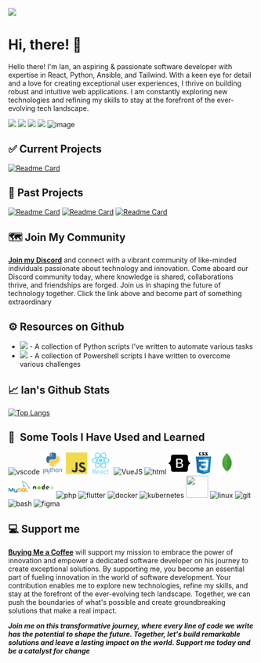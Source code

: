 <!-- banner -->
![](https://i.imgur.com/KWo6X1R.png)

<!-- introduction -->
# Hi, there! 👋

Hello there! I'm Ian, an aspiring & passionate software developer with expertise in React, Python, Ansible, and Tailwind. With a keen eye for detail and a love for creating exceptional user experiences, I thrive on building robust and intuitive web applications. I am constantly exploring new technologies and refining my skills to stay at the forefront of the ever-evolving tech landscape. 

[<img src='https://img.shields.io/badge/Codecademy-FFF0E5?style=for-the-badge&logo=codecademy&logoColor=303347'/>](https://www.codecademy.com/profiles/immain)
[<img src='https://img.shields.io/badge/CodePen-000000?style=for-the-badge&logo=codepen&logoColor=white'/>](https://codepen.io/Immain)
[<img src='https://img.shields.io/badge/LinkedIn-0077B5?style=for-the-badge&logo=linkedin&logoColor=white'/>](https://www.linkedin.com/in/ianmain/)
[<img src='https://img.shields.io/badge/Discord-5865F2?style=for-the-badge&logo=discord&logoColor=white' />](https://discord.gg/54efxMtrdc)
![image](https://github-profile-summary-cards.vercel.app/api/cards/profile-details?username=immain)

<!-- current projects -->
## ✅ Current Projects
[![Readme Card](https://github-readme-stats.vercel.app/api/pin/?username=immain&repo=Hive-Social-App&theme=react)](https://github.com/Immain/Hive-Social-App)

<!-- past projects -->
## 📁 Past Projects
[![Readme Card](https://github-readme-stats.vercel.app/api/pin/?username=immain&repo=Ansible-MOTD&theme=react)](https://github.com/Immain/Ansible-MOTD)
[![Readme Card](https://github-readme-stats.vercel.app/api/pin/?username=immain&repo=Video-DL-Jan2023&theme=react)](https://github.com/Immain/Video-DL-Jan2023)
[![Readme Card](https://github-readme-stats.vercel.app/api/pin/?username=immain&repo=Playlist-DL-Jan2023&theme=react)](https://github.com/Immain/Playlist-DL-Jan2023)
<!-- community -->
## 🗺️ Join My Community
**[Join my Discord](https://discord.gg/54efxMtrdc)**  and connect with a vibrant community of like-minded individuals passionate about technology and innovation. Come aboard our Discord community today, where knowledge is shared, collaborations thrive, and friendships are forged. Join us in shaping the future of technology together. Click the link above and become part of something extraordinary

<!-- resource repositories -->
## ⚙️ Resources on Github
- [<img src="https://img.shields.io/badge/Python-FFD43B?style=for-the-badge&logo=python&logoColor=blue" />](https://github.com/Immain/PythonScripts) - A collection of Python scripts I've written to automate various tasks
- [<img src="https://img.shields.io/badge/powershell-5391FE?style=for-the-badge&logo=powershell&logoColor=white" />](https://github.com/Immain/Scripts/tree/main/Powershell) - A collection of Powershell scripts I have written to overcome various challenges

<!-- github stats -->
## 📈 Ian's Github Stats
[![Top Langs](https://github-readme-stats.vercel.app/api/top-langs/?username=immain&theme=react)](https://github.com/anuraghazra/github-readme-stats)

<!-- Tools -->
<h2> 🚀 &nbsp;Some Tools I Have Used and Learned</h2>
<p align="left">
<img src="https://cdn.jsdelivr.net/gh/devicons/devicon/icons/vscode/vscode-original.svg" alt="vscode" width="45" height="45"/>
<img src="https://raw.githubusercontent.com/devicons/devicon/master/icons/python/python-original-wordmark.svg" alt="python" width="45" height="45" />
<img src="https://raw.githubusercontent.com/devicons/devicon/master/icons/javascript/javascript-original.svg" alt="javascript" width="45" height="45" />
<img src="https://raw.githubusercontent.com/devicons/devicon/master/icons/react/react-original-wordmark.svg" alt="react" width="45" height="45" />
<img src="https://cdn.jsdelivr.net/gh/devicons/devicon/icons/vuejs/vuejs-original-wordmark.svg" alt="VueJS" width="45" height="45"/>
<img src="https://cdn.jsdelivr.net/gh/devicons/devicon/icons/html5/html5-original.svg" alt="html" width="45" height="45"/>
<img src="https://raw.githubusercontent.com/devicons/devicon/master/icons/bootstrap/bootstrap-plain.svg" alt="bootstrap" width="45" height="45" />
<img src="https://raw.githubusercontent.com/devicons/devicon/master/icons/css3/css3-original-wordmark.svg" alt="css3" width="45" height="45" />
<img src="https://raw.githubusercontent.com/devicons/devicon/master/icons/mongodb/mongodb-original.svg" alt="mongodb" width="45" height="45" />
<img src="https://raw.githubusercontent.com/devicons/devicon/master/icons/mysql/mysql-original-wordmark.svg" alt="mysql" width="45" height="45" />
<img src="https://raw.githubusercontent.com/devicons/devicon/master/icons/nodejs/nodejs-original-wordmark.svg" alt="nodejs" width="45" height="45" />
<img src="https://cdn.jsdelivr.net/gh/devicons/devicon/icons/php/php-original.svg" alt="php" width="45" height="45"/>
<img src="https://cdn.jsdelivr.net/gh/devicons/devicon/icons/flutter/flutter-original.svg" alt="flutter" width="45" height="45"/>
<img src="https://cdn.jsdelivr.net/gh/devicons/devicon/icons/docker/docker-original.svg" alt="docker" width="45" height="45"/>
<img src="https://cdn.jsdelivr.net/gh/devicons/devicon/icons/kubernetes/kubernetes-plain.svg" alt="kubernetes" width="45" height="45"/>
<img src="https://cdn.jsdelivr.net/gh/devicons/devicon/icons/amazonwebservices/amazonwebservices-plain-wordmark.svg" width="45" height="45"/>
<img src="https://cdn.jsdelivr.net/gh/devicons/devicon/icons/linux/linux-original.svg" alt="linux" width="45" height="45"/>       
<img src="https://cdn.jsdelivr.net/gh/devicons/devicon/icons/git/git-original.svg" alt="git" width="45" height="45"/>
<img src="https://cdn.jsdelivr.net/gh/devicons/devicon/icons/bash/bash-original.svg" alt="bash" width="45" height="45"/>
<img src="https://cdn.jsdelivr.net/gh/devicons/devicon/icons/figma/figma-original.svg" alt="figma" width="45" height="45"/>   
</p>

<!-- social media -->
## 💻 Support me

**[Buying Me a Coffee](https://www.buymeacoffee.com/pdstech)** will support my mission to embrace the power of innovation and empower a dedicated software developer on his journey to create exceptional solutions. By supporting me, you become an essential part of fueling innovation in the world of software development. Your contribution enables me to explore new technologies, refine my skills, and stay at the forefront of the ever-evolving tech landscape. Together, we can push the boundaries of what's possible and create groundbreaking solutions that make a real impact.

***Join me on this transformative journey, where every line of code we write has the potential to shape the future. Together, let's build remarkable solutions and leave a lasting impact on the world. Support me today and be a catalyst for change***
